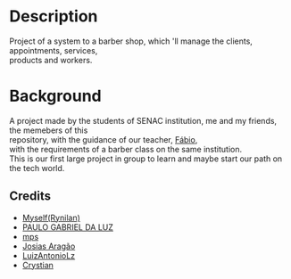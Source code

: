 # Description

Project of a system to a barber shop, which 'll manage the clients, appointments, services,  
products and workers.

# Background

A project made by the students of SENAC institution, me and my friends, the memebers of this  
repository, with the guidance of our teacher, [Fábio](https://github.com/antoniofabioqueiroz/),  
with the requirements of a barber class on the same institution.  
This is our first large project in group to learn and maybe start our path on the tech world.

## Credits

* [Myself(Rynilan)](https://github.com/Rynilan/)  
* [PAULO GABRIEL DA LUZ](https://github.com/DRXMORENO/)  
* [mps](https://github.com/mps192004/)  
* [Josias Aragão](https://github.com/JosiasAragao/)  
* [LuizAntonioLz](https://github.com/LuizAntonioLz/)  
* [Crystian](https://github.com/CrystianSantos/)  
